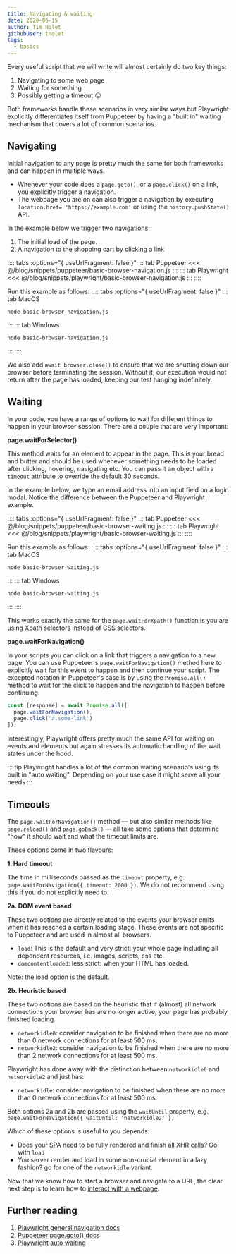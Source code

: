 ```yaml
---
title: Navigating & waiting
date: 2020-06-15
author: Tim Nolet
githubUser: tnolet
tags: 
  - basics
---
```


Every useful script that we will write will almost certainly do two key things:
1. Navigating to some web page
2. Waiting for something
3. Possibly getting a timeout 😐

Both frameworks handle these scenarios in very similar ways but Playwright explicitly differentiates itself from Puppeteer
by having a "built in" waiting mechanism that covers a lot of common scenarios. 

## Navigating

Initial navigation to any page is pretty much the same for both frameworks and can happen in multiple ways.

- Whenever your code does a `page.goto()`, or a `page.click()` on a link, you explicitly trigger a navigation.
- The webpage you are on can also trigger a navigation by executing `location.href= 'https://example.com'` or using the 
`history.pushState()` API.

In the example below we trigger two navigations:

1. The initial load of the page.
2. A navigation to the shopping cart by clicking a link

:::: tabs :options="{ useUrlFragment: false }"
::: tab Puppeteer 
<<< @/blog/snippets/puppeteer/basic-browser-navigation.js
:::
::: tab Playwright
<<< @/blog/snippets/playwright/basic-browser-navigation.js
:::
::::

Run this example as follows:
:::: tabs :options="{ useUrlFragment: false }"
::: tab MacOS
```shell script
node basic-browser-navigation.js
```
:::
::: tab Windows
```shell script
node basic-browser-navigation.js
```
:::
::::

We also add `await browser.close()` to ensure that we are shutting down our browser before terminating the session. 
Without it, our execution would not return after the page has loaded, keeping our test hanging indefinitely.

## Waiting

In your code, you have a range of options to wait for different things to happen in your browser session. There are a couple 
that are very important:

**page.waitForSelector()**

This method waits for an element to appear in the page. This is your bread and butter and should be used whenever something 
needs to be loaded after clicking, hovering, navigating etc. You can pass it an object with a `timeout` attribute 
to override the default 30 seconds.

In the example below, we type an email address into an input field on a login modal. Notice the difference between
the Puppeteer and Playwright example.

:::: tabs :options="{ useUrlFragment: false }"
::: tab Puppeteer 
<<< @/blog/snippets/puppeteer/basic-browser-waiting.js
:::
::: tab Playwright
<<< @/blog/snippets/playwright/basic-browser-waiting.js
:::
::::

Run this example as follows:
:::: tabs :options="{ useUrlFragment: false }"
::: tab MacOS
```shell script
node basic-browser-waiting.js
```
:::
::: tab Windows
```shell script
node basic-browser-waiting.js
```
:::
::::


This works exactly the same for the `page.waitForXpath()` function is you are using Xpath selectors instead of CSS selectors.

**page.waitForNavigation()**

In your scripts you can click on a link that triggers a navigation to a new page. You can use Puppeteer's `page.waitForNavigation()` 
method here to explicitly wait for this event to happen and then continue your script. The excepted notation in Puppeteer's
case is by using the `Promise.all()` method to wait for the click to happen and the navigation to happen before continuing.

```js
const [response] = await Promise.all([
  page.waitForNavigation(), 
  page.click('a.some-link')
]);
```

Interestingly, Playwright offers pretty much the same API for waiting on events and elements but again stresses its automatic handling 
of the wait states under the hood. 

::: tip
Playwright handles a lot of the common waiting scenario's using its built in "auto waiting". Depending on your use case it
might serve all your needs
:::


## Timeouts

The `page.waitForNavigation()` method — but also similar methods like `page.reload()` and `page.goBack()` — all take some
options that determine "how" it should wait and what the timeout limits are.

These options come in two flavours:

**1. Hard timeout**

The time in milliseconds passed as the `timeout` property, e.g. `page.waitForNavigation({ timeout: 2000 })`. We do not recommend
using this if you do not explicitly need to.

**2a. DOM event based**

These two options are directly related to the events your browser emits when it has reached a certain loading stage. 
These events are not specific to Puppeteer and are used in almost all browsers.

- `load`: This is the default and very strict: your whole page including all dependent resources, i.e. images, scripts, css etc.
- `domcontentloaded`: less strict: when your HTML has loaded.

Note: the load option is the default.

**2b. Heuristic based**

These two options are based on the heuristic that if (almost) all network connections your browser has are no longer active, 
your page has probably finished loading.

- `networkidle0`: consider navigation to be finished when there are no more than 0 network connections for at least 500 ms.
- `networkidle2`: consider navigation to be finished when there are no more than 2 network connections for at least 500 ms.

Playwright has done away with the distinction between `networkidle0` and `networkidle2` and just has:

- `networkidle`: consider navigation to be finished when there are no more than 0 network connections for at least 500 ms.

Both options 2a and 2b are passed using the `waitUntil` property, e.g. `page.waitForNavigation({ waitUntil: 'networkidle2' })`

Which of these options is useful to you depends:

- Does your SPA need to be fully rendered and finish all XHR calls? Go with `load`
- You server render and load in some non-crucial element in a lazy fashion? go for one of the `networkidle` variant.


Now that we know how to start a browser and navigate to a URL, the clear next step is to learn how to [interact with a webpage](basics-clicking-typing.md).

## Further reading
1. [Playwright general navigation docs](https://playwright.dev/#version=v1.3.0&path=docs%2Floading.md&q=)
2. [Puppeteer page.goto() docs](https://pptr.dev/#?product=Puppeteer&version=v5.2.1&show=api-pagegotourl-options)
3. [Playwright auto waiting](https://playwright.dev/#version=v1.3.0&path=docs%2Fcore-concepts.md&q=auto-waiting)
